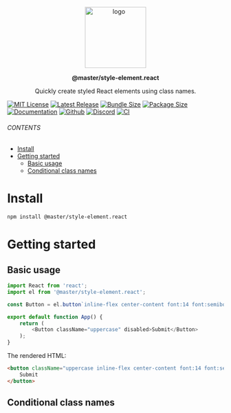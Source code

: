 <br><br>
<p align="center">
    <img src="https://raw.githubusercontent.com/master-co/package/document/images/logo-and-text.svg" alt="logo" width="142">
</p>
<p align="center">
    <b><!-- name -->@master/style-element.react<!----></b>
</p>
<p align="center"><!-- package.description -->Quickly create styled React elements using class names.<!----></p>

[![MIT License](https://flat.badgen.net/github/license/master-co/style-element.react?color=yellow)](https://github.com/master-co/style-element.react/blob/main/LICENSE)
[![Latest Release](https://flat.badgen.net/npm/v/@master/style-element.react?icon=npm&label&color=yellow)](https://www.npmjs.com/package/@master/style-element.react)
[![Bundle Size](https://flat.badgen.net/bundlephobia/minzip/@master/style-element.react?icon=packagephobia&label&color=yellow)](https://bundlephobia.com/package/@master/style-element.react 'gzip bundle size (including dependencies)')
[![Package Size](https://flat.badgen.net/badgesize/brotli/https://cdn.jsdelivr.net/npm/@master/style-element.react?icon=jsdelivr&label&color=yellow)](https://unpkg.com/@master/style-element.react 'brotli package size (without dependencies)')
[![Documentation](https://flat.badgen.net/badge/icon/Documentation?icon=awesome&label&color=yellow)](https://style-element.react.master.co)
[![Github](https://flat.badgen.net/badge/icon/master-co%2Fcss?icon=github&label&color=yellow)](https://github.com/master-co/style-element.react)
[![Discord](https://flat.badgen.net/badge/icon/discord?icon=discord&label&color=yellow)](https://discord.gg/sZNKpAAAw6)
[![CI](https://flat.badgen.net/github/status/master-co/style-element.react/main/ci/circleci?icon=circleci)](https://circleci.com/gh/master-co/workflows/style-element.react/tree/main)

###### CONTENTS
- [Install](#install)
- [Getting started](#getting-started)
  - [Basic usage](#basic-usage)
  - [Conditional class names](#conditional-class-names)

# Install
```sh
npm install @master/style-element.react
```

# Getting started

## Basic usage
```js
import React from 'react';
import el from '@master/style-element.react';

const Button = el.button`inline-flex center-content font:14 font:semibold font:white bg:indigo px:18 h:40 r:4`;

export default function App() {
    return (
        <Button className="uppercase" disabled>Submit</Button>
    );
}
```
The rendered HTML:
```html
<button className="uppercase inline-flex center-content font:14 font:semibold font:white bg:indigo px:18 h:40 r:4" disabled>
    Submit
</button>
```

## Conditional class names